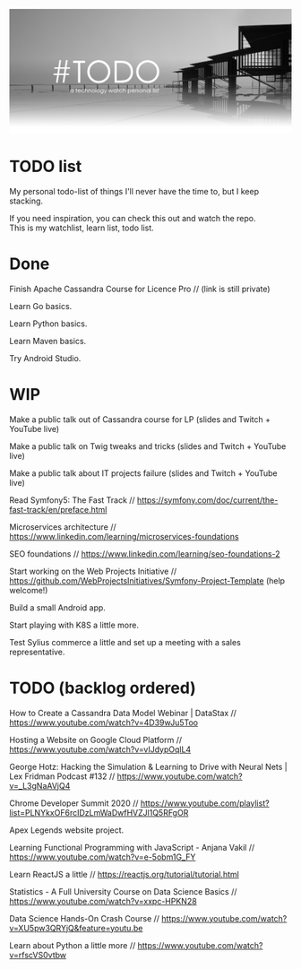 ![TODO List](tw.jpg)

# TODO list

My personal todo-list of things I'll never have the time to, but I keep stacking.

If you need inspiration, you can check this out and watch the repo.  
This is my watchlist, learn list, todo list.

# Done

Finish Apache Cassandra Course for Licence Pro // (link is still private)

Learn Go basics.

Learn Python basics.

Learn Maven basics.

Try Android Studio.

# WIP

Make a public talk out of Cassandra course for LP (slides and Twitch + YouTube live)

Make a public talk on Twig tweaks and tricks (slides and Twitch + YouTube live)

Make a public talk about IT projects failure (slides and Twitch + YouTube live)

Read Symfony5: The Fast Track // https://symfony.com/doc/current/the-fast-track/en/preface.html

Microservices architecture // https://www.linkedin.com/learning/microservices-foundations

SEO foundations // https://www.linkedin.com/learning/seo-foundations-2

Start working on the Web Projects Initiative // https://github.com/WebProjectsInitiatives/Symfony-Project-Template (help welcome!)

Build a small Android app.

Start playing with K8S a little more.

Test Sylius commerce a little and set up a meeting with a sales representative.

# TODO (backlog ordered)

How to Create a Cassandra Data Model Webinar | DataStax // https://www.youtube.com/watch?v=4D39wJu5Too

Hosting a Website on Google Cloud Platform // https://www.youtube.com/watch?v=vIJdypOqlL4

George Hotz: Hacking the Simulation & Learning to Drive with Neural Nets | Lex Fridman Podcast #132 // https://www.youtube.com/watch?v=_L3gNaAVjQ4

Chrome Developer Summit 2020 // https://www.youtube.com/playlist?list=PLNYkxOF6rcIDzLmWaDwfHVZJl1Q5RFgOR

Apex Legends website project.

Learning Functional Programming with JavaScript - Anjana Vakil // https://www.youtube.com/watch?v=e-5obm1G_FY

Learn ReactJS a little // https://reactjs.org/tutorial/tutorial.html

Statistics - A Full University Course on Data Science Basics // https://www.youtube.com/watch?v=xxpc-HPKN28

Data Science Hands-On Crash Course // https://www.youtube.com/watch?v=XU5pw3QRYjQ&feature=youtu.be

Learn about Python a little more // https://www.youtube.com/watch?v=rfscVS0vtbw

